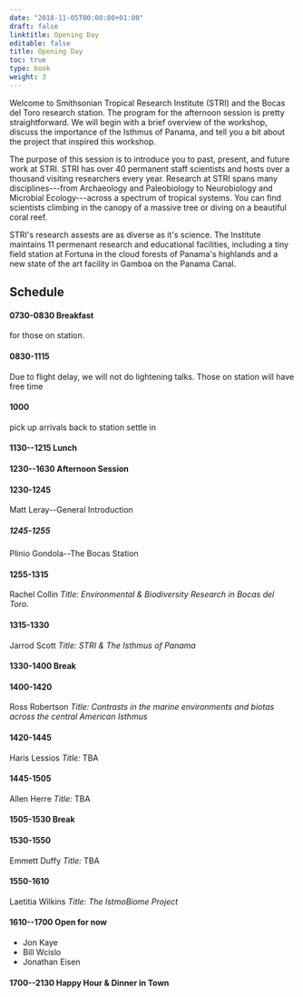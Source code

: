 ```yaml
---
date: "2018-11-05T00:00:00+01:00"
draft: false
linktitle: Opening Day
editable: false
title: Opening Day
toc: true
type: book
weight: 3
---
```


Welcome to Smithsonian Tropical Research Institute (STRI) and the Bocas del Toro research station. The program for the afternoon session is pretty straightforward. We will begin with a brief overview of the workshop, discuss the importance of the Isthmus of Panama, and tell you a bit about the project that inspired this workshop.

The purpose of this session is to introduce you to past, present, and future work at STRI. STRI has over 40 permanent staff scientists and hosts over a thousand  visiting researchers every year. Research at STRI spans many disciplines---from Archaeology and Paleobiology to Neurobiology and Microbial Ecology---across a spectrum of tropical systems. You can find scientists climbing in the canopy of a massive tree or diving on a beautiful coral reef.

STRI's research assests are as diverse as it's science. The Institute maintains 11 permenant research and educational facilities, including a tiny field station at Fortuna in the cloud forests of Panama's highlands and a new state of the art facility in Gamboa on the Panama Canal.


## Schedule


#### 0730-0830 Breakfast

for those on station.

#### 0830-1115

Due to flight delay, we will not do lightening talks.
Those on station will have free time


#### 1000
pick up arrivals
back to station
settle in


#### 1130--1215 Lunch

#### 1230--1630 Afternoon Session

#### 1230-1245

Matt Leray--General Introduction

#####  1245-1255

Plinio Gondola--The Bocas Station

#### 1255-1315

Rachel Collin
*Title: Environmental \& Biodiversity Research in Bocas del Toro.*

#### 1315-1330

Jarrod Scott
*Title: STRI \& The Isthmus of Panama*

#### 1330-1400 Break

#### 1400-1420

Ross Robertson
*Title: Contrasts in the marine environments and biotas across the central American Isthmus*

#### 1420-1445

Haris Lessios
*Title:* TBA

#### 1445-1505

Allen 	Herre
*Title:* TBA

#### 1505-1530 Break

#### 1530-1550

Emmett Duffy
*Title:* TBA

#### 1550-1610

Laetitia Wilkins
*Title: The IstmoBiome Project*

#### 1610--1700 Open for now
* Jon Kaye
* Bill Wcislo
* Jonathan Eisen

#### 1700--2130 Happy Hour & Dinner in Town
